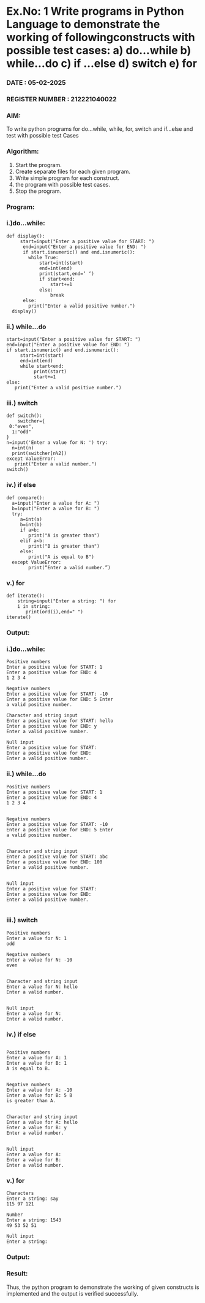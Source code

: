 # Ex.No: 1 Write programs in Python Language to demonstrate the working of followingconstructs with possible test cases: a) do…while b) while…do c) if …else d) switch e) for 

### DATE : 05-02-2025                                                                          
### REGISTER NUMBER : 212221040022 
 
### AIM:  
To write python programs for do…while, while, for, switch and if…else and test with possible test 
Cases 

### Algorithm:
1. Start the program.
2. Create separate files for each given program.
3. Write simple program for each construct.
4.  the program with possible test cases.
5. Stop the program.
### Program:

### i.)do…while: 

```
def display():
     start=input("Enter a positive value for START: ")
      end=input("Enter a positive value for END: ")
      if start.isnumeric() and end.isnumeric():
        while True:
            start=int(start)
            end=int(end)
            print(start,end=‘ ‘)
            if start<end:
                start+=1
            else:
                break
      else:
        print("Enter a valid positive number.") 
  display() 
```

### ii.) while…do 

```
start=input("Enter a positive value for START: ") 
end=input("Enter a positive value for END: ")
if start.isnumeric() and end.isnumeric():
     start=int(start)
     end=int(end)
     while start<end:
          print(start)
          start+=1
else:
   print("Enter a valid positive number.")

```

### iii.) switch 

```
def switch():
    switcher={
 0:"even",
  1:"odd"
}
n=input('Enter a value for N: ') try:
  n=int(n)
  print(switcher[n%2])
except ValueError:
   print("Enter a valid number.")
switch() 

```

### iv.) if else

```
def compare():
  a=input("Enter a value for A: ")
  b=input("Enter a value for B: ")
  try:
     a=int(a)
     b=int(b)
     if a>b:
        print("A is greater than")
     elif a<b:
        print("B is greater than")
     else:
        print("A is equal to B")
  except ValueError:
        print(“Enter a valid number.”) 

```

### v.) for

```
def iterate():
    string=input("Enter a string: ") for
    i in string:
       print(ord(i),end=" ")
iterate() 
```














### Output:

### i.)do…while: 
```
Positive numbers
Enter a positive value for START: 1
Enter a positive value for END: 4
1 2 3 4 

Negative numbers
Enter a positive value for START: -10
Enter a positive value for END: 5 Enter
a valid positive number. 

Character and string input
Enter a positive value for START: hello
Enter a positive value for END: y
Enter a valid positive number. 

Null input
Enter a positive value for START:
Enter a positive value for END:
Enter a valid positive number. 
```


### ii.) while…do 
```
Positive numbers
Enter a positive value for START: 1
Enter a positive value for END: 4
1 2 3 4 


Negative numbers
Enter a positive value for START: -10
Enter a positive value for END: 5 Enter
a valid positive number. 


Character and string input
Enter a positive value for START: abc
Enter a positive value for END: 100
Enter a valid positive number. 


Null input
Enter a positive value for START:
Enter a positive value for END:
Enter a valid positive number. 


```


### iii.) switch 
```
Positive numbers
Enter a value for N: 1
odd

Negative numbers
Enter a value for N: -10
even


Character and string input
Enter a value for N: hello
Enter a valid number.


Null input
Enter a value for N:
Enter a valid number. 

```

### iv.) if else
```

Positive numbers
Enter a value for A: 1
Enter a value for B: 1
A is equal to B.


Negative numbers
Enter a value for A: -10
Enter a value for B: 5 B
is greater than A.


Character and string input
Enter a value for A: hello
Enter a value for B: y
Enter a valid number.


Null input
Enter a value for A:
Enter a value for B:
Enter a valid number. 
```


### v.) for 
```
Characters
Enter a string: say
115 97 121

Number
Enter a string: 1543
49 53 52 51

Null input
Enter a string: 
```











### Output:







### Result:
Thus, the python program to demonstrate the working of given constructs is implemented and the output is verified successfully.


